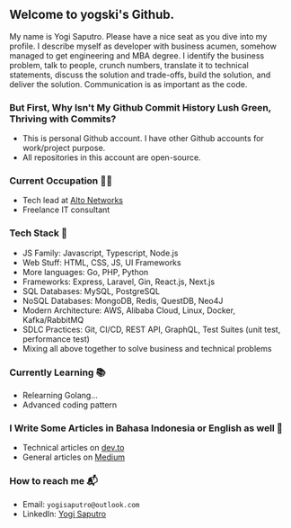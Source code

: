 ## Welcome to yogski's Github.
My name is Yogi Saputro. Please have a nice seat as you dive into my profile.
I describe myself as developer with business acumen, somehow managed to get engineering and MBA degree.
I identify the business problem, talk to people, crunch numbers, translate it to technical statements, discuss the solution and trade-offs, build the solution, and deliver the solution.
Communication is as important as the code.

### But First, Why Isn't My Github Commit History Lush Green, Thriving with Commits?
- This is personal Github account. I have other Github accounts for work/project purpose.
- All repositories in this account are open-source.

### Current Occupation 👨‍🔧
- Tech lead at [Alto Networks](https://alto.id)
- Freelance IT consultant

### Tech Stack 🚀
- JS Family: Javascript, Typescript, Node.js
- Web Stuff: HTML, CSS, JS, UI Frameworks
- More languages: Go, PHP, Python
- Frameworks: Express, Laravel, Gin, React.js, Next.js 
- SQL Databases: MySQL, PostgreSQL
- NoSQL Databases: MongoDB, Redis, QuestDB, Neo4J
- Modern Architecture: AWS, Alibaba Cloud, Linux, Docker, Kafka/RabbitMQ
- SDLC Practices: Git, CI/CD, REST API, GraphQL, Test Suites (unit test, performance test)
- Mixing all above together to solve business and technical problems

### Currently Learning 📚
- Relearning Golang...
- Advanced coding pattern

### I Write Some Articles in Bahasa Indonesia or English as well 📰
- Technical articles on [dev.to](https://dev.to/yogski)
- General articles on [Medium](https://medium.com/@yogisaputro)

### How to reach me 📬
- Email: `yogisaputro@outlook.com`
- LinkedIn: [Yogi Saputro](https://www.linkedin.com/in/yogisaputro/)
